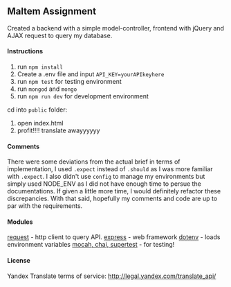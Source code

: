 ## Maltem Assignment
Created a backend with a simple model-controller, frontend with jQuery and AJAX request to query my database.

#### Instructions
1. run `npm install`
2. Create a .env file and input `API_KEY=yourAPIkeyhere`
3. run `npm test` for testing environment
4. run `mongod` and `mongo`
5. run `npm run dev` for development environment

cd into `public` folder:

1. open index.html  
2. profit!!!! translate awayyyyyy

#### Comments
There were some deviations from the actual brief in terms of implementation, I used `.expect` instead of `.should` as I was more familiar with `.expect`. I also didn't use `config` to manage my environments but simply used NODE_ENV as I did not have enough time to persue the documentations. If given a little more time, I would definitely refactor these discrepancies. With that said, hopefully my comments and code are up to par with the requirements.

#### Modules
[request](https://www.npmjs.com/package/request) - http client to query API.
[express](https://www.npmjs.com/package/express) - web framework
[dotenv](https://www.npmjs.com/package/dotenv) - loads environment variables 
[mocah, chai, supertest](https://mochajs.org/) - for testing!

#### License
Yandex Translate terms of service: http://legal.yandex.com/translate_api/
